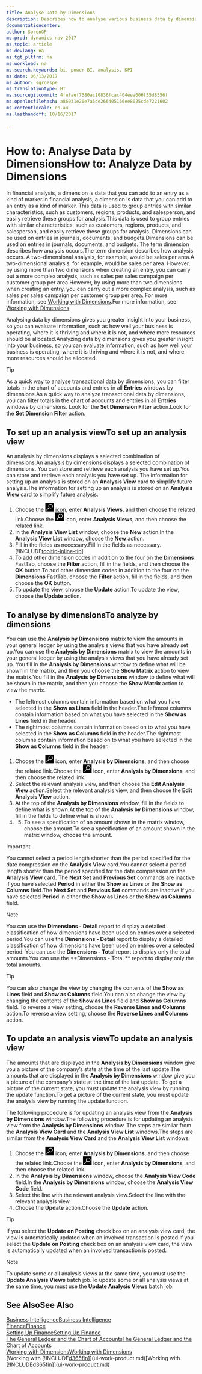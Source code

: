 ```yaml
---
title: Analyse Data by Dimensions
description: Describes how to analyse various business data by dimensions.
documentationcenter: 
author: SorenGP
ms.prod: dynamics-nav-2017
ms.topic: article
ms.devlang: na
ms.tgt_pltfrm: na
ms.workload: na
ms.search.keywords: bi, power BI, analysis, KPI
ms.date: 06/13/2017
ms.author: sgroespe
ms.translationtype: HT
ms.sourcegitcommit: 4fefaef7380ac10836fcac404eea006f55d8556f
ms.openlocfilehash: a86031e20e7a5de266405166ee8025cde7221602
ms.contentlocale: en-au
ms.lasthandoff: 10/16/2017

---
```

#  <a name="how-to-analyze-data-by-dimensions"></a><span data-ttu-id="9563e-103">How to: Analyse Data by Dimensions</span><span class="sxs-lookup"><span data-stu-id="9563e-103">How to: Analyze Data by Dimensions</span></span>
<span data-ttu-id="9563e-104">In financial analysis, a dimension is data that you can add to an entry as a kind of marker.</span><span class="sxs-lookup"><span data-stu-id="9563e-104">In financial analysis, a dimension is data that you can add to an entry as a kind of marker.</span></span> <span data-ttu-id="9563e-105">This data is used to group entries with similar characteristics, such as customers, regions, products, and salesperson, and easily retrieve these groups for analysis.</span><span class="sxs-lookup"><span data-stu-id="9563e-105">This data is used to group entries with similar characteristics, such as customers, regions, products, and salesperson, and easily retrieve these groups for analysis.</span></span> <span data-ttu-id="9563e-106">Dimensions can be used on entries in journals, documents, and budgets.</span><span class="sxs-lookup"><span data-stu-id="9563e-106">Dimensions can be used on entries in journals, documents, and budgets.</span></span> <span data-ttu-id="9563e-107">The term dimension describes how analysis occurs.</span><span class="sxs-lookup"><span data-stu-id="9563e-107">The term dimension describes how analysis occurs.</span></span> <span data-ttu-id="9563e-108">A two-dimensional analysis, for example, would be sales per area.</span><span class="sxs-lookup"><span data-stu-id="9563e-108">A two-dimensional analysis, for example, would be sales per area.</span></span> <span data-ttu-id="9563e-109">However, by using more than two dimensions when creating an entry, you can carry out a more complex analysis, such as sales per sales campaign per customer group per area.</span><span class="sxs-lookup"><span data-stu-id="9563e-109">However, by using more than two dimensions when creating an entry, you can carry out a more complex analysis, such as sales per sales campaign per customer group per area.</span></span> <span data-ttu-id="9563e-110">For more information, see [Working with Dimensions](finance-dimensions.md).</span><span class="sxs-lookup"><span data-stu-id="9563e-110">For more information, see [Working with Dimensions](finance-dimensions.md).</span></span>

<span data-ttu-id="9563e-111">Analysing data by dimensions gives you greater insight into your business, so you can evaluate information, such as how well your business is operating, where it is thriving and where it is not, and where more resources should be allocated.</span><span class="sxs-lookup"><span data-stu-id="9563e-111">Analyzing data by dimensions gives you greater insight into your business, so you can evaluate information, such as how well your business is operating, where it is thriving and where it is not, and where more resources should be allocated.</span></span>

> [!TIP]
> <span data-ttu-id="9563e-112">As a quick way to analyse transactional data by dimensions, you can filter totals in the chart of accounts and entries in all **Entries** windows by dimensions.</span><span class="sxs-lookup"><span data-stu-id="9563e-112">As a quick way to analyze transactional data by dimensions, you can filter totals in the chart of accounts and entries in all **Entries** windows by dimensions.</span></span> <span data-ttu-id="9563e-113">Look for the **Set Dimension Filter** action.</span><span class="sxs-lookup"><span data-stu-id="9563e-113">Look for the **Set Dimension Filter** action.</span></span>

## <a name="to-set-up-an-analysis-view"></a><span data-ttu-id="9563e-114">To set up an analysis view</span><span class="sxs-lookup"><span data-stu-id="9563e-114">To set up an analysis view</span></span>  
<span data-ttu-id="9563e-115">An analysis by dimensions displays a selected combination of dimensions.</span><span class="sxs-lookup"><span data-stu-id="9563e-115">An analysis by dimensions displays a selected combination of dimensions.</span></span> <span data-ttu-id="9563e-116">You can store and retrieve each analysis you have set up.</span><span class="sxs-lookup"><span data-stu-id="9563e-116">You can store and retrieve each analysis you have set up.</span></span> <span data-ttu-id="9563e-117">The information for setting up an analysis is stored on an **Analysis View** card to simplify future analysis.</span><span class="sxs-lookup"><span data-stu-id="9563e-117">The information for setting up an analysis is stored on an **Analysis View** card to simplify future analysis.</span></span>  

1. <span data-ttu-id="9563e-118">Choose the ![Search for Page or Report](media/ui-search/search_small.png "Search for Page or Report icon") icon, enter **Analysis Views**, and then choose the related link.</span><span class="sxs-lookup"><span data-stu-id="9563e-118">Choose the ![Search for Page or Report](media/ui-search/search_small.png "Search for Page or Report icon") icon, enter **Analysis Views**, and then choose the related link.</span></span>  
2. <span data-ttu-id="9563e-119">In the **Analysis View List** window, choose the **New** action.</span><span class="sxs-lookup"><span data-stu-id="9563e-119">In the **Analysis View List** window, choose the **New** action.</span></span>
3. <span data-ttu-id="9563e-120">Fill in the fields as necessary.</span><span class="sxs-lookup"><span data-stu-id="9563e-120">Fill in the fields as necessary.</span></span> [!INCLUDE[tooltip-inline-tip](includes/tooltip-inline-tip_md.md)]
4. <span data-ttu-id="9563e-121">To add other dimension codes in addition to the four on the **Dimensions** FastTab, choose the **Filter** action, fill in the fields, and then choose the **OK** button.</span><span class="sxs-lookup"><span data-stu-id="9563e-121">To add other dimension codes in addition to the four on the **Dimensions** FastTab, choose the **Filter** action, fill in the fields, and then choose the **OK** button.</span></span>  
5. <span data-ttu-id="9563e-122">To update the view, choose the **Update** action.</span><span class="sxs-lookup"><span data-stu-id="9563e-122">To update the view, choose the **Update** action.</span></span>

## <a name="to-analyze-by-dimensions"></a><span data-ttu-id="9563e-123">To analyse by dimensions</span><span class="sxs-lookup"><span data-stu-id="9563e-123">To analyze by dimensions</span></span>
<span data-ttu-id="9563e-124">You can use the **Analysis by Dimensions** matrix to view the amounts in your general ledger by using the analysis views that you have already set up.</span><span class="sxs-lookup"><span data-stu-id="9563e-124">You can use the **Analysis by Dimensions** matrix to view the amounts in your general ledger by using the analysis views that you have already set up.</span></span> <span data-ttu-id="9563e-125">You fill in the **Analysis by Dimensions** window to define what will be shown in the matrix, and then you choose the **Show Matrix** action to view the matrix.</span><span class="sxs-lookup"><span data-stu-id="9563e-125">You fill in the **Analysis by Dimensions** window to define what will be shown in the matrix, and then you choose the **Show Matrix** action to view the matrix.</span></span>  

- <span data-ttu-id="9563e-126">The leftmost columns contain information based on what you have selected in the **Show as Lines** field in the header.</span><span class="sxs-lookup"><span data-stu-id="9563e-126">The leftmost columns contain information based on what you have selected in the **Show as Lines** field in the header.</span></span>  
- <span data-ttu-id="9563e-127">The rightmost columns contain information based on to what you have selected in the **Show as Columns** field in the header.</span><span class="sxs-lookup"><span data-stu-id="9563e-127">The rightmost columns contain information based on to what you have selected in the **Show as Columns** field in the header.</span></span>  

1. <span data-ttu-id="9563e-128">Choose the ![Search for Page or Report](media/ui-search/search_small.png "Search for Page or Report icon") icon, enter **Analysis by Dimensions**, and then choose the related link.</span><span class="sxs-lookup"><span data-stu-id="9563e-128">Choose the ![Search for Page or Report](media/ui-search/search_small.png "Search for Page or Report icon") icon, enter **Analysis by Dimensions**, and then choose the related link.</span></span>  
2. <span data-ttu-id="9563e-129">Select the relevant analysis view, and then choose the **Edit Analysis View** action.</span><span class="sxs-lookup"><span data-stu-id="9563e-129">Select the relevant analysis view,  and then choose the **Edit Analysis View** action.</span></span>
3. <span data-ttu-id="9563e-130">At the top of the **Analysis by Dimensions** window, fill in the fields to define what is shown.</span><span class="sxs-lookup"><span data-stu-id="9563e-130">At the top of the **Analysis by Dimensions** window, fill in the fields to define what is shown.</span></span>
4. 5. <span data-ttu-id="9563e-131">To see a specification of an amount shown in the matrix window, choose the amount.</span><span class="sxs-lookup"><span data-stu-id="9563e-131">To see a specification of an amount shown in the matrix window, choose the amount.</span></span>  

> [!IMPORTANT]  
>   <span data-ttu-id="9563e-132">You cannot select a period length shorter than the period specified for the date compression on the **Analysis View** card.</span><span class="sxs-lookup"><span data-stu-id="9563e-132">You cannot select a period length shorter than the period specified for the date compression on the **Analysis View** card.</span></span> <span data-ttu-id="9563e-133">The **Next Set** and **Previous Set** commands are inactive if you have selected **Period** in either the **Show as Lines** or the **Show as Columns** field.</span><span class="sxs-lookup"><span data-stu-id="9563e-133">The **Next Set** and **Previous Set** commands are inactive if you have selected **Period** in either the **Show as Lines** or the **Show as Columns** field.</span></span>  

> [!NOTE]  
>   <span data-ttu-id="9563e-134">You can use the **Dimensions - Detail** report to display a detailed classification of how dimensions have been used on entries over a selected period.</span><span class="sxs-lookup"><span data-stu-id="9563e-134">You can use the **Dimensions - Detail** report to display a detailed classification of how dimensions have been used on entries over a selected period.</span></span> <span data-ttu-id="9563e-135">You can use the **Dimensions - Total** report to display only the total amounts.</span><span class="sxs-lookup"><span data-stu-id="9563e-135">You can use the **Dimensions - Total ** report to display only the total amounts.</span></span>  

> [!TIP]  
>   <span data-ttu-id="9563e-136">You can also change the view by changing the contents of the **Show as Lines** field and **Show as Columns** field.</span><span class="sxs-lookup"><span data-stu-id="9563e-136">You can also change the view by changing the contents of the **Show as Lines** field and **Show as Columns** field.</span></span> <span data-ttu-id="9563e-137">To reverse a view setting, choose the **Reverse Lines and Columns** action.</span><span class="sxs-lookup"><span data-stu-id="9563e-137">To reverse a view setting, choose the **Reverse Lines and Columns** action.</span></span>

## <a name="to-update-an-analysis-view"></a><span data-ttu-id="9563e-138">To update an analysis view</span><span class="sxs-lookup"><span data-stu-id="9563e-138">To update an analysis view</span></span>  
<span data-ttu-id="9563e-139">The amounts that are displayed in the **Analysis by Dimensions** window give you a picture of the company’s state at the time of the last update.</span><span class="sxs-lookup"><span data-stu-id="9563e-139">The amounts that are displayed in the **Analysis by Dimensions** window give you a picture of the company’s state at the time of the last update.</span></span> <span data-ttu-id="9563e-140">To get a picture of the current state, you must update the analysis view by running the update function.</span><span class="sxs-lookup"><span data-stu-id="9563e-140">To get a picture of the current state, you must update the analysis view by running the update function.</span></span>

<span data-ttu-id="9563e-141">The following procedure is for updating an analysis view from the **Analysis by Dimensions** window.</span><span class="sxs-lookup"><span data-stu-id="9563e-141">The following procedure is for updating an analysis view from the **Analysis by Dimensions** window.</span></span> <span data-ttu-id="9563e-142">The steps are similar from the **Analysis View Card** and the **Analysis View List** windows.</span><span class="sxs-lookup"><span data-stu-id="9563e-142">The steps are similar from the **Analysis View Card** and the **Analysis View List** windows.</span></span>  

1. <span data-ttu-id="9563e-143">Choose the ![Search for Page or Report](media/ui-search/search_small.png "Search for Page or Report icon") icon, enter **Analysis by Dimensions**, and then choose the related link.</span><span class="sxs-lookup"><span data-stu-id="9563e-143">Choose the ![Search for Page or Report](media/ui-search/search_small.png "Search for Page or Report icon") icon, enter **Analysis by Dimensions**, and then choose the related link.</span></span>  
2. <span data-ttu-id="9563e-144">In the **Analysis by Dimensions** window, choose the **Analysis View Code** field.</span><span class="sxs-lookup"><span data-stu-id="9563e-144">In the **Analysis by Dimensions** window, choose the **Analysis View Code** field.</span></span>  
3. <span data-ttu-id="9563e-145">Select the line with the relevant analysis view.</span><span class="sxs-lookup"><span data-stu-id="9563e-145">Select the line with the relevant analysis view.</span></span>  
4. <span data-ttu-id="9563e-146">Choose the **Update** action.</span><span class="sxs-lookup"><span data-stu-id="9563e-146">Choose the **Update** action.</span></span>  

> [!TIP]  
>   <span data-ttu-id="9563e-147">If you select the **Update on Posting** check box on an analysis view card, the view is automatically updated when an involved transaction is posted.</span><span class="sxs-lookup"><span data-stu-id="9563e-147">If you select the **Update on Posting** check box on an analysis view card, the view is automatically updated when an involved transaction is posted.</span></span>

> [!NOTE]  
>   <span data-ttu-id="9563e-148">To update some or all analysis views at the same time, you must use the **Update Analysis Views** batch job.</span><span class="sxs-lookup"><span data-stu-id="9563e-148">To update some or all analysis views at the same time, you must use the **Update Analysis Views** batch job.</span></span>  

## <a name="see-also"></a><span data-ttu-id="9563e-149">See Also</span><span class="sxs-lookup"><span data-stu-id="9563e-149">See Also</span></span>
[<span data-ttu-id="9563e-150">Business Intelligence</span><span class="sxs-lookup"><span data-stu-id="9563e-150">Business Intelligence</span></span>](bi.md)  
[<span data-ttu-id="9563e-151">Finance</span><span class="sxs-lookup"><span data-stu-id="9563e-151">Finance</span></span>](finance.md)  
[<span data-ttu-id="9563e-152">Setting Up Finance</span><span class="sxs-lookup"><span data-stu-id="9563e-152">Setting Up Finance</span></span>](finance-setup-finance.md)  
[<span data-ttu-id="9563e-153">The General Ledger and the Chart of Accounts</span><span class="sxs-lookup"><span data-stu-id="9563e-153">The General Ledger and the Chart of Accounts</span></span>](finance-general-ledger.md)  
[<span data-ttu-id="9563e-154">Working with Dimensions</span><span class="sxs-lookup"><span data-stu-id="9563e-154">Working with Dimensions</span></span>](finance-dimensions.md)  
<span data-ttu-id="9563e-155">[Working with [!INCLUDE[d365fin](includes/d365fin_md.md)]](ui-work-product.md)</span><span class="sxs-lookup"><span data-stu-id="9563e-155">[Working with [!INCLUDE[d365fin](includes/d365fin_md.md)]](ui-work-product.md)</span></span>  

